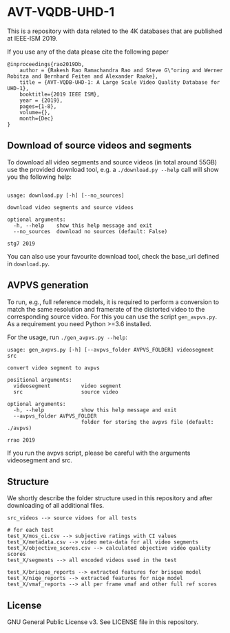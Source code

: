 # AVT-VQDB-UHD-1
This is a repository with data related to the 4K databases that are published at IEEE-ISM 2019.

If you use any of the data please cite the following paper

```
@inproceedings{rao2019Db,
    author = {Rakesh Rao Ramachandra Rao and Steve G\"oring and Werner Robitza and Bernhard Feiten and Alexander Raake},
    title = {AVT-VQDB-UHD-1: A Large Scale Video Quality Database for UHD-1},
    booktitle={2019 IEEE ISM},
    year = {2019},
    pages={1-8},
    volume={},
    month={Dec}
}
```
## Download of source videos and segments
To download all video segments and source videos (in total around 55GB) use the provided download tool, e.g. a `./download.py --help` call will show you the following help:

```

usage: download.py [-h] [--no_sources]

download video segments and source videos

optional arguments:
  -h, --help    show this help message and exit
  --no_sources  download no sources (default: False)

stg7 2019
```

You can also use your favourite download tool, check the base_url defined in `download.py`.

## AVPVS generation
To run, e.g., full reference models, it is required to perform a conversion to match the same resolution and framerate of the distorted video to the corresponding source video.
For this you can use the script `gen_avpvs.py`.
As a requirement you need Python >=3.6 installed.

For the usage, run `./gen_avpvs.py --help`:

```
usage: gen_avpvs.py [-h] [--avpvs_folder AVPVS_FOLDER] videosegment src

convert video segment to avpvs

positional arguments:
  videosegment          video segment
  src                   source video

optional arguments:
  -h, --help            show this help message and exit
  --avpvs_folder AVPVS_FOLDER
                        folder for storing the avpvs file (default: ./avpvs)

rrao 2019
```

If you run the avpvs script, please be careful with the arguments videosegment and src.

## Structure
We shortly describe the folder structure used in this repository and after downloading of all additional files.

```
src_videos --> source vidoes for all tests

# for each test
test_X/mos_ci.csv --> subjective ratings with CI values
test_X/metadata.csv --> video meta-data for all video segments
test_X/objective_scores.csv --> calculated objective video quality scores
test_X/segments --> all encoded videos used in the test

test_X/brisque_reports --> extracted features for brisque model
test_X/niqe_reports --> extracted features for niqe model
test_X/vmaf_reports --> all per frame vmaf and other full ref scores
```


## License
GNU General Public License v3. See LICENSE file in this repository.


